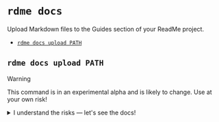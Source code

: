 `rdme docs`
===========

Upload Markdown files to the Guides section of your ReadMe project.

* [`rdme docs upload PATH`](#rdme-docs-upload-path)

## `rdme docs upload PATH`

> [!WARNING]
> This command is in an experimental alpha and is likely to change. Use at your own risk!

<details>


<summary>I understand the risks — let's see the docs!</summary>

Upload Markdown files to the Guides section of your ReadMe project.

```
USAGE
  $ rdme docs upload PATH --key <value> [--github] [--dry-run] [--version <value>]

ARGUMENTS
  PATH  Path to a local Markdown file or folder of Markdown files.

FLAGS
  --dry-run          Runs the command without creating nor updating any Guides in ReadMe. Useful for debugging.
  --github           Create a new GitHub Actions workflow for this command.
  --key=<value>      (required) ReadMe project API key
  --version=<value>  [default: stable] ReadMe project version

DESCRIPTION
  Upload Markdown files to the Guides section of your ReadMe project.

  The path can either be a directory or a single Markdown file. The Markdown files will require YAML frontmatter with
  certain ReadMe documentation attributes. Check out our docs for more info on setting up your frontmatter:
  https://docs.readme.com/main/docs/rdme#markdown-file-setup

EXAMPLES
  The path input can be a directory. This will also upload any Markdown files that are located in subdirectories:

    $ rdme docs upload documentation/ --version={project-version}

  The path input can also be individual Markdown files:

    $ rdme docs upload documentation/about.md --version={project-version}

  You can omit the `--version` flag to default to the `stable` version of your project:

    $ rdme docs upload [path]

  This command also has a dry run mode, which can be useful for initial setup and debugging. You can read more about
  dry run mode in our docs: https://docs.readme.com/main/docs/rdme#dry-run-mode

    $ rdme docs upload [path] --dry-run

FLAG DESCRIPTIONS
  --key=<value>  ReadMe project API key

    An API key for your ReadMe project. Note that API authentication is required despite being omitted from the example
    usage. See our docs for more information: https://github.com/readmeio/rdme/tree/v10#authentication

  --version=<value>  ReadMe project version

    Defaults to `stable` (i.e., your main project version).
```


</details>
